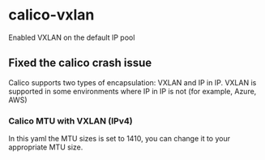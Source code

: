 # calico-vxlan
Enabled VXLAN on the default IP pool


## Fixed the calico crash issue
Calico supports two types of encapsulation: VXLAN and IP in IP. VXLAN is supported in some environments where IP in IP is not (for example, Azure, AWS)

### Calico MTU with VXLAN (IPv4)
In this yaml the MTU sizes is set to 1410, you can change it to your appropriate MTU size.
